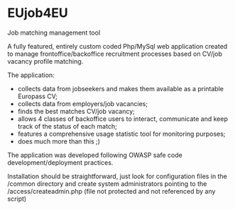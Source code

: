 EUjob4EU
========
Job matching management tool

A fully featured, entirely custom coded Php/MySql web application created to manage frontoffice/backoffice recruitment processes based on CV/job vacancy profile matching.

The application:

- collects data from jobseekers and makes them available as a printable Europass CV;
- collects data from employers/job vacancies;
- finds the best matches CV/job vacancy;
- allows 4 classes of backoffice users to interact, communicate and keep track of the status of each match;
- features a comprehensive usage statistic tool for monitoring purposes;
- does much more than this ;)

The application was developed following OWASP safe code development/deployment practices.

Installation should be straightforward, just look for configuration files in the  /common directory and create system administrators pointing to the /access/createadmin.php (file not protected and not referenced by any script)
